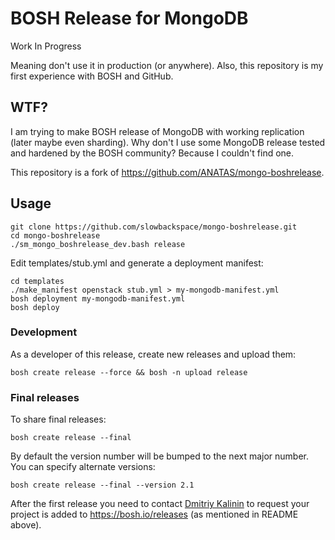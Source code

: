 # BOSH Release for MongoDB
Work In Progress

Meaning don't use it in production (or anywhere).
Also, this repository is my first experience with BOSH and GitHub.

## WTF?
I am trying to make BOSH release of MongoDB with working replication (later maybe even sharding).
Why don't I use some MongoDB release tested and hardened by the BOSH community? Because I couldn't find one.

This repository is a fork of https://github.com/ANATAS/mongo-boshrelease.

## Usage
```
git clone https://github.com/slowbackspace/mongo-boshrelease.git
cd mongo-boshrelease
./sm_mongo_boshrelease_dev.bash release
```

Edit templates/stub.yml and generate a deployment manifest:
```
cd templates
./make_manifest openstack stub.yml > my-mongodb-manifest.yml
bosh deployment my-mongodb-manifest.yml
bosh deploy
```

### Development

As a developer of this release, create new releases and upload them:

```
bosh create release --force && bosh -n upload release
```

### Final releases

To share final releases:

```
bosh create release --final
```

By default the version number will be bumped to the next major number. You can specify alternate versions:


```
bosh create release --final --version 2.1
```

After the first release you need to contact [Dmitriy Kalinin](mailto://dkalinin@pivotal.io) to request your project is added to https://bosh.io/releases (as mentioned in README above).
